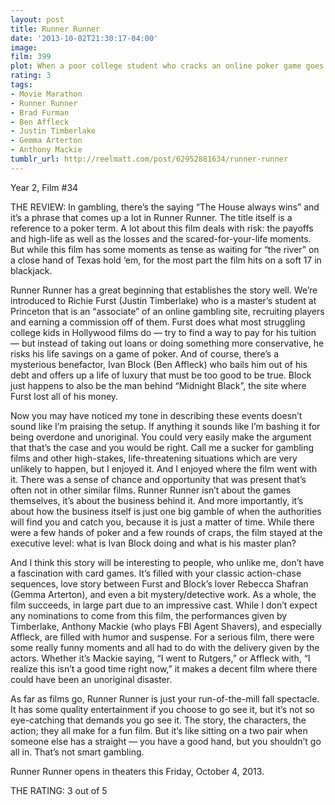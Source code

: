 ```yaml
---
layout: post
title: Runner Runner
date: '2013-10-02T21:30:17-04:00'
image: 
film: 399
plot: When a poor college student who cracks an online poker game goes bust, he arranges a face-to-face with the man he thinks cheated him, a sly offshore entrepreneur.
rating: 3
tags:
- Movie Marathon
- Runner Runner
- Brad Furman
- Ben Affleck
- Justin Timberlake
- Gemma Arterton
- Anthony Mackie
tumblr_url: http://reelmatt.com/post/62952881634/runner-runner
---
```


Year 2, Film #34

THE REVIEW: In gambling, there’s the saying “The House always wins” and it’s a phrase that comes up a lot in Runner Runner. The title itself is a reference to a poker term. A lot about this film deals with risk: the payoffs and high-life as well as the losses and the scared-for-your-life moments. But while this film has some moments as tense as waiting for “the river” on a close hand of Texas hold ‘em, for the most part the film hits on a soft 17 in blackjack.

Runner Runner has a great beginning that establishes the story well. We’re introduced to Richie Furst (Justin Timberlake) who is a master’s student at Princeton that is an “associate” of an online gambling site, recruiting players and earning a commission off of them. Furst does what most struggling college kids in Hollywood films do — try to find a way to pay for his tuition — but instead of taking out loans or doing something more conservative, he risks his life savings on a game of poker. And of course, there’s a mysterious benefactor, Ivan Block (Ben Affleck) who bails him out of his debt and offers up a life of luxury that must be too good to be true. Block just happens to also be the man behind “Midnight Black”, the site where Furst lost all of his money.

Now you may have noticed my tone in describing these events doesn’t sound like I’m praising the setup. If anything it sounds like I’m bashing it for being overdone and unoriginal. You could very easily make the argument that that’s the case and you would be right. Call me a sucker for gambling films and other high-stakes, life-threatening situations which are very unlikely to happen, but I enjoyed it. And I enjoyed where the film went with it. There was a sense of chance and opportunity that was present that’s often not in other similar films. Runner Runner isn’t about the games themselves, it’s about the business behind it. And more importantly, it’s about how the business itself is just one big gamble of when the authorities will find you and catch you, because it is just a matter of time. While there were a few hands of poker and a few rounds of craps, the film stayed at the executive level: what is Ivan Block doing and what is his master plan?

And I think this story will be interesting to people, who unlike me, don’t have a fascination with card games. It’s filled with your classic action-chase sequences, love story between Furst and Block’s lover Rebecca Shafran (Gemma Arterton), and even a bit mystery/detective work. As a whole, the film succeeds, in large part due to an impressive cast. While I don’t expect any nominations to come from this film, the performances given by Timberlake, Anthony Mackie (who plays FBI Agent Shavers), and especially Affleck, are filled with humor and suspense. For a serious film, there were some really funny moments and all had to do with the delivery given by the actors. Whether it’s Mackie saying, “I went to Rutgers,” or Affleck with, “I realize this isn’t a good time right now,” it makes a decent film where there could have been an unoriginal disaster.

As far as films go, Runner Runner is just your run-of-the-mill fall spectacle. It has some quality entertainment if you choose to go see it, but it’s not so eye-catching that demands you go see it. The story, the characters, the action; they all make for a fun film. But it’s like sitting on a two pair when someone else has a straight — you have a good hand, but you shouldn’t go all in. That’s not smart gambling.

Runner Runner opens in theaters this Friday, October 4, 2013.

THE RATING: 3 out of 5 
